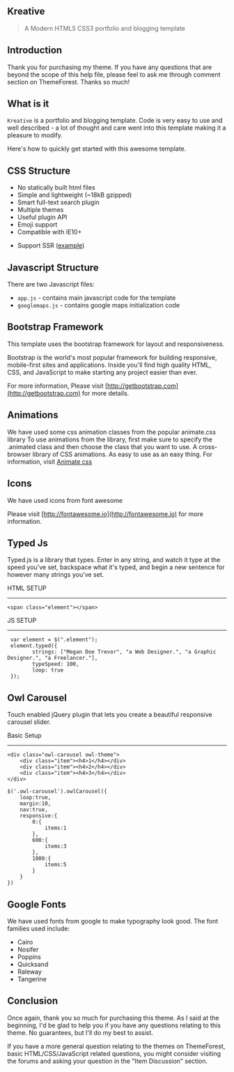

## Kreative

> A Modern HTML5 CSS3 portfolio and blogging template

## Introduction
Thank you for purchasing my theme. If you have any questions that are beyond the scope of this help file, please feel to ask me through comment section on ThemeForest. Thanks so much!

## What is it

`Kreative` is a portfolio and blogging template. Code is very easy to use and well described - a lot of thought and care went into this template making it a pleasure to modify.

Here's how to quickly get started with this awesome template.

## CSS Structure

* No statically built html files
* Simple and lightweight (~18kB gzipped)
* Smart full-text search plugin
* Multiple themes
* Useful plugin API
* Emoji support
* Compatible with IE10+
- Support SSR ([example](https://github.com/QingWei-Li/docsify-ssr-demo))

## Javascript Structure

There are two Javascript files:

* `app.js` - contains main javascript code for the template
*  `googlemaps.js` - contains google maps initialization code


## Bootstrap Framework

This template uses the bootstrap framework for layout and responsiveness.

Bootstrap is the world's most popular framework for building responsive, mobile-first sites and applications. Inside you'll find high quality HTML, CSS, and JavaScript to make starting any project easier than ever.

For more information, Please visit  [http://getbootstrap.com](http://getbootstrap.com) for more details.

## Animations

We have used some css animation classes from the popular animate.css library
To use animations from the library, first make sure to specify the .animated class and then choose the class that you want to use.
A cross-browser library of CSS animations. As easy to use as an easy thing. For information, visit [Animate css](http://daneden.github.io/animate.css)

## Icons

We have used icons from font awesome

Please visit [http://fontawesome.io](http://fontawesome.io) for more information.

## Typed Js

Typed.js is a library that types. Enter in any string, and watch it type at the speed you've set, backspace what it's typed, and begin a new sentence for however many strings you've set.

HTML SETUP
***********
```
<span class="element"></span>

```



JS SETUP
***********
```
 var element = $(".element");
 element.typed({
        strings: ["Megan Doe Trevor", "a Web Designer.", "a Graphic Designer.", "a Freelancer."],
        typeSpeed: 100,
        loop: true
 });

 ```

 ## Owl Carousel

 Touch enabled jQuery plugin that lets you create a beautiful responsive carousel slider.

 Basic Setup
 ************

 ```
 <div class="owl-carousel owl-theme">
     <div class="item"><h4>1</h4></div>
     <div class="item"><h4>2</h4></div>
     <div class="item"><h4>3</h4></div>
 </div>

 ```

 ```
 $('.owl-carousel').owlCarousel({
     loop:true,
     margin:10,
     nav:true,
     responsive:{
         0:{
             items:1
         },
         600:{
             items:3
         },
         1000:{
             items:5
         }
     }
 })

 ```

## Google Fonts

We have used fonts from google to make typography look good. The font families used include:

* Cairo
* Nosifer
* Poppins
* Quicksand
* Raleway
* Tangerine

## Conclusion

Once again, thank you so much for purchasing this theme. As I said at the beginning, I'd be glad to help you if you have any questions relating to this theme. No guarantees, but I'll do my best to assist.

If you have a more general question relating to the themes on ThemeForest, basic HTML/CSS/JavaScript related questions, you might consider visiting the forums and asking your question in the "Item Discussion" section.